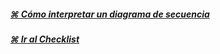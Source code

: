 ##### [⌘ Cómo interpretar un diagrama de secuencia](diagrama_de_secuencia.md)
##### [⌘ Ir al Checklist](checklist.md)